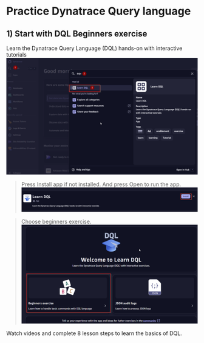 # Practice Dynatrace Query language

## 1) Start with DQL Beginners exercise
   Learn the Dynatrace Query Language (DQL) hands-on with interactive tutorials
![dojo"](https://github.com/hakansuku/D1APACTraining/blob/main/images/DQL/dojo.png?raw=true)

> Press Install app if not installed.  And press Open to run the app.
![install"](https://github.com/hakansuku/D1APACTraining/blob/main/images/DQL/install.png?raw=true)

>Choose beginners exercise. 
![install"](https://github.com/hakansuku/D1APACTraining/blob/main/images/DQL/beginners.png?raw=true)

Watch videos and complete 8 lesson steps to learn the basics of DQL. 


